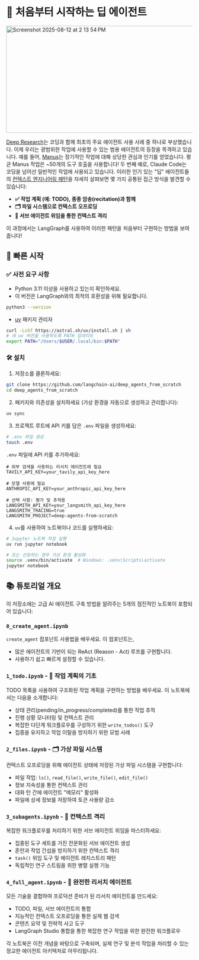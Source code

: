 # 🧱 처음부터 시작하는 딥 에이전트

<img width="720" height="289" alt="Screenshot 2025-08-12 at 2 13 54 PM" src="https://github.com/user-attachments/assets/90e5a7a3-7e88-4cbe-98f6-5b2581c94036" />

[Deep Research](https://academy.langchain.com/courses/deep-research-with-langgraph)는 코딩과 함께 최초의 주요 에이전트 사용 사례 중 하나로 부상했습니다. 이제 우리는 광범위한 작업에 사용할 수 있는 범용 에이전트의 등장을 목격하고 있습니다. 예를 들어, [Manus](https://manus.im/blog/Context-Engineering-for-AI-Agents-Lessons-from-Building-Manus)는 장기적인 작업에 대해 상당한 관심과 인기를 얻었습니다. 평균 Manus 작업은 ~50개의 도구 호출을 사용합니다! 두 번째 예로, Claude Code는 코딩을 넘어선 일반적인 작업에 사용되고 있습니다. 이러한 인기 있는 "딥" 에이전트들의 [컨텍스트 엔지니어링 패턴](https://docs.google.com/presentation/d/16aaXLu40GugY-kOpqDU4e-S0hD1FmHcNyF0rRRnb1OU/edit?slide=id.p#slide=id.p)을 자세히 살펴보면 몇 가지 공통된 접근 방식을 발견할 수 있습니다:

*   **✅ 작업 계획 (예: TODO), 종종 암송(recitation)과 함께**
*   **🗂️ 파일 시스템으로 컨텍스트 오프로딩**
*   **🤝 서브 에이전트 위임을 통한 컨텍스트 격리**

이 과정에서는 LangGraph를 사용하여 이러한 패턴을 처음부터 구현하는 방법을 보여줍니다!

## 🚀 빠른 시작

### ✅ 사전 요구 사항

- Python 3.11 이상을 사용하고 있는지 확인하세요.
- 이 버전은 LangGraph와의 최적의 호환성을 위해 필요합니다.
```bash
python3 --version
```
- [uv](https://docs.astral.sh/uv/) 패키지 관리자
```bash
curl -LsSf https://astral.sh/uv/install.sh | sh
# 새 uv 버전을 사용하도록 PATH 업데이트
export PATH="/Users/$USER/.local/bin:$PATH"
```

### 🛠️ 설치

1.  저장소를 클론하세요:
```bash
git clone https://github.com/langchain-ai/deep_agents_from_scratch
cd deep_agents_from_scratch
```

2.  패키지와 의존성을 설치하세요 (가상 환경을 자동으로 생성하고 관리합니다):
```bash
uv sync
```

3.  프로젝트 루트에 API 키를 담은 `.env` 파일을 생성하세요:
```bash
# .env 파일 생성
touch .env
```

`.env` 파일에 API 키를 추가하세요:
```env
# 외부 검색을 사용하는 리서치 에이전트에 필요
TAVILY_API_KEY=your_tavily_api_key_here

# 모델 사용에 필요
ANTHROPIC_API_KEY=your_anthropic_api_key_here

# 선택 사항: 평가 및 추적용
LANGSMITH_API_KEY=your_langsmith_api_key_here
LANGSMITH_TRACING=true
LANGSMITH_PROJECT=deep-agents-from-scratch
```

4.  `uv`를 사용하여 노트북이나 코드를 실행하세요:
```bash
# Jupyter 노트북 직접 실행
uv run jupyter notebook

# 또는 선호하는 경우 가상 환경 활성화
source .venv/bin/activate  # Windows: .venv\Scripts\activate
jupyter notebook
```

## 📚 튜토리얼 개요

이 저장소에는 고급 AI 에이전트 구축 방법을 알려주는 5개의 점진적인 노트북이 포함되어 있습니다:

### `0_create_agent.ipynb`
`create_agent` 컴포넌트 사용법을 배우세요. 이 컴포넌트는,
- 많은 에이전트의 기반이 되는 ReAct (Reason - Act) 루프를 구현합니다.
- 사용하기 쉽고 빠르게 설정할 수 있습니다.

### `1_todo.ipynb` - 📝 작업 계획의 기초
TODO 목록을 사용하여 구조화된 작업 계획을 구현하는 방법을 배우세요. 이 노트북에서는 다음을 소개합니다:
- 상태 관리(pending/in_progress/completed)를 통한 작업 추적
- 진행 상황 모니터링 및 컨텍스트 관리
- 복잡한 다단계 워크플로우를 구성하기 위한 `write_todos()` 도구
- 집중을 유지하고 작업 이탈을 방지하기 위한 모범 사례

### `2_files.ipynb` - 🗂️ 가상 파일 시스템
컨텍스트 오프로딩을 위해 에이전트 상태에 저장된 가상 파일 시스템을 구현합니다:
- 파일 작업: `ls()`, `read_file()`, `write_file()`, `edit_file()`
- 정보 지속성을 통한 컨텍스트 관리
- 대화 턴 간에 에이전트 "메모리" 활성화
- 파일에 상세 정보를 저장하여 토큰 사용량 감소

### `3_subagents.ipynb` - 🤝 컨텍스트 격리
복잡한 워크플로우를 처리하기 위한 서브 에이전트 위임을 마스터하세요:
- 집중된 도구 세트를 가진 전문화된 서브 에이전트 생성
- 혼란과 작업 간섭을 방지하기 위한 컨텍스트 격리
- `task()` 위임 도구 및 에이전트 레지스트리 패턴
- 독립적인 연구 스트림을 위한 병렬 실행 기능

### `4_full_agent.ipynb` - 🤖 완전한 리서치 에이전트
모든 기술을 결합하여 프로덕션 준비가 된 리서치 에이전트를 만드세요:
- TODO, 파일, 서브 에이전트의 통합
- 지능적인 컨텍스트 오프로딩을 통한 실제 웹 검색
- 콘텐츠 요약 및 전략적 사고 도구
- LangGraph Studio 통합을 통한 복잡한 연구 작업을 위한 완전한 워크플로우

각 노트북은 이전 개념을 바탕으로 구축되며, 실제 연구 및 분석 작업을 처리할 수 있는 정교한 에이전트 아키텍처로 마무리됩니다. 